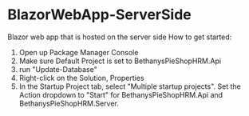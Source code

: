 # BlazorWebApp-ServerSide
Blazor web app that is hosted on the server side
How to get started:

1. Open up Package Manager Console
2. Make sure Default Project is set to BethanysPieShopHRM.Api
3. run "Update-Database"
4. Right-click on the Solution, Properties
5. In the Startup Project tab, select "Multiple startup projects". Set the Action dropdown to "Start" for BethanysPieShopHRM.Api and BethanysPieShopHRM.Server. 
